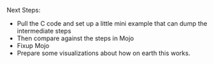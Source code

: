 
Next Steps:
- Pull the C code and set up a little mini example that can dump the intermediate steps
- Then compare against the steps in Mojo
- Fixup Mojo
- Prepare some visualizations about how on earth this works.